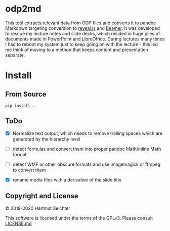 # odp2md

This tool extracts relevant data from ODP files and converts it to [pandoc](https://pandoc.org) Markdown targeting conversion to [reveal.js](https://revealjs.com) and [Beamer](https://ctan.org/pkg/beamer). It was developed to rescue my lecture notes and slide decks, which resided in huge piles of documents made in PowerPoint and LibreOffice. During lectures many times I had to reboot my system just to keep going on with the lecture - this led me think of moving to a method that keeps content and presentation separate.  


# Install

## From Source

```
pip install .
```



## ToDo

- [x] Normalize text output, which needs to remove trailing spaces which are generated by the hierarchy level
- [ ] detect formulas and convert them into proper pandoc Math/inline Math format
- [ ] detect WMF or other obscure formats and use imagemagick or ffmpeg to convert them
- [x] rename media files with a derivative of the slide title


## Copyright and License

&copy; 2019-2020 Hartmut Seichter

This software is licensed under the terms of the GPLv3. Please consult [LICENSE.md](LICENSE.md)

